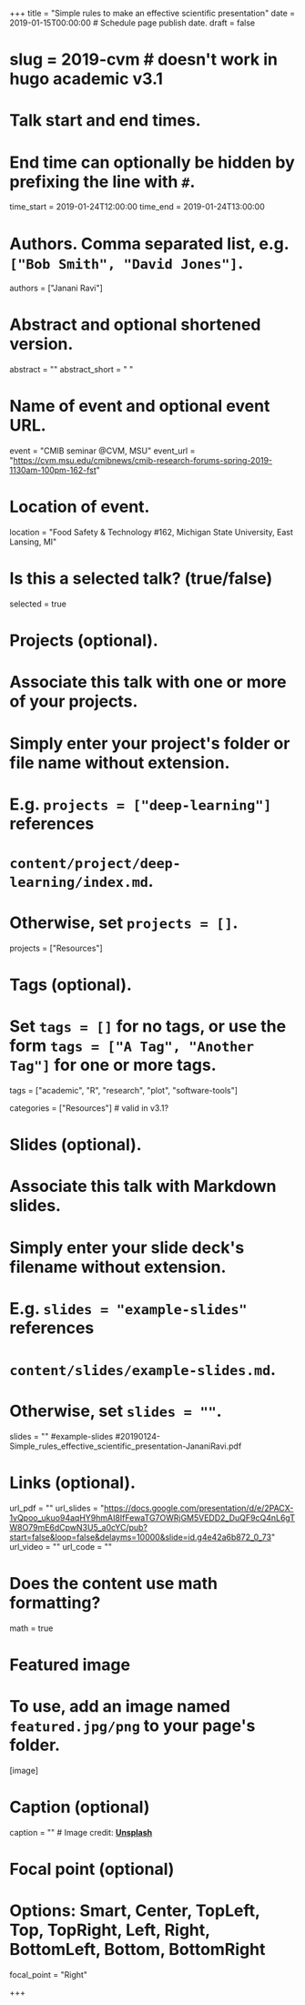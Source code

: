 +++
title = "Simple rules to make an effective scientific presentation"
date = 2019-01-15T00:00:00  # Schedule page publish date.
draft = false
# slug = 2019-cvm # doesn't work in hugo academic v3.1

# Talk start and end times.
#   End time can optionally be hidden by prefixing the line with `#`.
time_start = 2019-01-24T12:00:00
time_end = 2019-01-24T13:00:00

# Authors. Comma separated list, e.g. `["Bob Smith", "David Jones"]`.
authors = ["Janani Ravi"]

# Abstract and optional shortened version.
abstract = ""
abstract_short = " "

# Name of event and optional event URL.
event = "CMIB seminar @CVM, MSU"
event_url = "https://cvm.msu.edu/cmibnews/cmib-research-forums-spring-2019-1130am-100pm-162-fst"

# Location of event.
location = "Food Safety & Technology #162, Michigan State University, East Lansing, MI"

# Is this a selected talk? (true/false)
selected = true

# Projects (optional).
#   Associate this talk with one or more of your projects.
#   Simply enter your project's folder or file name without extension.
#   E.g. `projects = ["deep-learning"]` references 
#   `content/project/deep-learning/index.md`.
#   Otherwise, set `projects = []`.
projects = ["Resources"]

# Tags (optional).
#   Set `tags = []` for no tags, or use the form `tags = ["A Tag", "Another Tag"]` for one or more tags.
tags = ["academic", "R", "research", "plot", "software-tools"]

categories = ["Resources"] # valid in v3.1?
  
# Slides (optional).
#   Associate this talk with Markdown slides.
#   Simply enter your slide deck's filename without extension.
#   E.g. `slides = "example-slides"` references 
#   `content/slides/example-slides.md`.
#   Otherwise, set `slides = ""`.
slides = "" #example-slides #20190124-Simple_rules_effective_scientific_presentation-JananiRavi.pdf

# Links (optional).
url_pdf = ""
url_slides = "https://docs.google.com/presentation/d/e/2PACX-1vQpoo_ukuo94aqHY9hmAI8IfFewaTG7OWRjGM5VEDD2_DuQF9cQ4nL6gTW8O79mE6dCpwN3U5_a0cYC/pub?start=false&loop=false&delayms=10000&slide=id.g4e42a6b872_0_73"
url_video = ""
url_code = ""

# Does the content use math formatting?
math = true

# Featured image
# To use, add an image named `featured.jpg/png` to your page's folder. 
[image]
  # Caption (optional)
  caption = "" # Image credit: [**Unsplash**](https://unsplash.com/photos/bzdhc5b3Bxs)

  # Focal point (optional)
  # Options: Smart, Center, TopLeft, Top, TopRight, Left, Right, BottomLeft, Bottom, BottomRight
  focal_point = "Right"

+++

